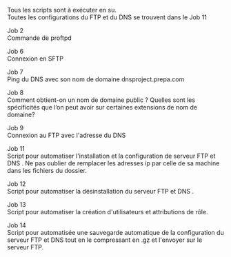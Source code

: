 Tous les scripts sont à exécuter en su.   
Toutes les configurations du FTP et du DNS se trouvent dans le Job 11

Job 2  
Commande de proftpd

Job 6   
Connexion en SFTP

Job 7   
Ping du DNS avec son nom de domaine dnsproject.prepa.com

Job 8  
Comment obtient-on un nom de domaine public ? Quelles sont les spécificités que l’on peut avoir sur certaines extensions de nom de domaine?  

Job 9  
Connexion au FTP avec l'adresse du DNS

Job 11    
Script pour automatiser l'installation et la configuration de serveur FTP et DNS .
Ne pas oublier de remplacer les adresses ip par celle de sa machine dans les fichiers du dossier.

Job 12    
Script pour automatiser la désinstallation du serveur FTP et DNS .


Job 13  
Script pour automatiser la création d'utilisateurs et attributions de rôle.


Job 14   
Script pour automatisée une sauvegarde automatique de la configuration du serveur FTP et DNS tout en le compressant en .gz et l'envoyer sur le serveur FTP.
